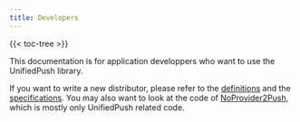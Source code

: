 ```yaml
---
title: Developers
---
```


{{< toc-tree >}}

This documentation is for application developpers who want to use the UnifiedPush library.

If you want to write a new distributor, please refer to the [definitions](/spec/definitions/) and the [specifications](/spec/android/). You may also want to look at the code of [NoProvider2Push](/users/distributors/np2p/), which is mostly only UnifiedPush related code.

